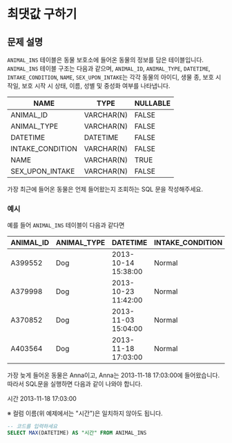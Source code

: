 # 최댓값 구하기

## 문제 설명
`ANIMAL_INS` 테이블은 동물 보호소에 들어온 동물의 정보를 담은 테이블입니다. `ANIMAL_INS` 테이블 구조는 다음과 같으며, `ANIMAL_ID`, `ANIMAL_TYPE`, `DATETIME`, `INTAKE_CONDITION`, `NAME`, `SEX_UPON_INTAKE`는 각각 동물의 아이디, 생물 종, 보호 시작일, 보호 시작 시 상태, 이름, 성별 및 중성화 여부를 나타냅니다.

NAME | TYPE | NULLABLE
---|---|---
ANIMAL_ID | VARCHAR(N) | FALSE
ANIMAL_TYPE | VARCHAR(N) | FALSE
DATETIME | DATETIME | FALSE
INTAKE_CONDITION | VARCHAR(N) | FALSE
NAME | VARCHAR(N) | TRUE
SEX_UPON_INTAKE | VARCHAR(N) | FALSE

가장 최근에 들어온 동물은 언제 들어왔는지 조회하는 SQL 문을 작성해주세요.

### 예시
예를 들어 `ANIMAL_INS` 테이블이 다음과 같다면

ANIMAL_ID|ANIMAL_TYPE|DATETIME|INTAKE_CONDITION|NAME|SEX_UPON_INTAKE
---|---|---|---|---|---
A399552|Dog|2013-10-14 15:38:00|Normal|Jack|Neutered Male
A379998|Dog|2013-10-23 11:42:00|Normal|Disciple|Intact Male
A370852|Dog|2013-11-03 15:04:00|Normal|Katie|Spayed Female
A403564|Dog|2013-11-18 17:03:00|Normal|Anna|Spayed Female

가장 늦게 들어온 동물은 Anna이고, Anna는 2013-11-18 17:03:00에 들어왔습니다. 따라서 SQL문을 실행하면 다음과 같이 나와야 합니다.

시간
2013-11-18 17:03:00

※ 컬럼 이름(위 예제에서는 "시간")은 일치하지 않아도 됩니다.

```SQL
-- 코드를 입력하세요
SELECT MAX(DATETIME) AS "시간" FROM ANIMAL_INS
```